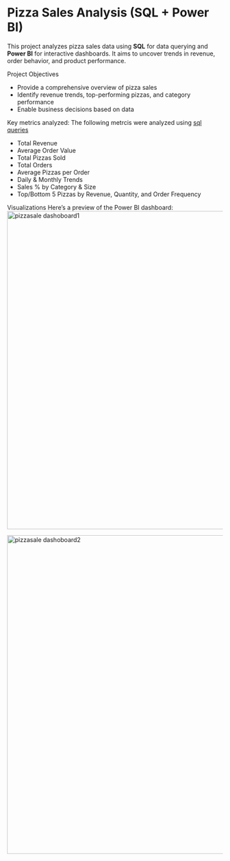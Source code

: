 #  Pizza Sales Analysis (SQL + Power BI)

This project analyzes pizza sales data using **SQL** for data querying and **Power BI** for interactive dashboards. It aims to uncover trends in revenue, order behavior, and product performance.


Project Objectives

- Provide a comprehensive overview of pizza sales
- Identify revenue trends, top-performing pizzas, and category performance
- Enable business decisions based on data

  
Key metrics analyzed:
The following metrcis were analyzed using [sql queries](https://github.com/vkinnark/Pizza-Sale-Analysis/blob/main/sql%20queries)
- Total Revenue
- Average Order Value
- Total Pizzas Sold
- Total Orders
- Average Pizzas per Order
- Daily & Monthly Trends
- Sales % by Category & Size
- Top/Bottom 5 Pizzas by Revenue, Quantity, and Order Frequency

Visualizations
Here’s a preview of the Power BI dashboard:
<img width="900" height="742" alt="pizzasale dashoboard1" src="https://github.com/user-attachments/assets/a23a4a6d-82df-44b5-a9f4-74c9d4252a66" />

<img width="900" height="743" alt="pizzasale dashoboard2" src="https://github.com/user-attachments/assets/76bc3e6d-cf62-4cea-95ec-324437f6392f" />
